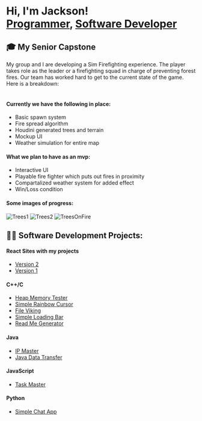 <h1>Hi, I'm Jackson! <br/><a href="https://github.com/jacksonkvandyke">Programmer</a>, <a href="https://www.linkedin.com/in/jackson-van-dyke-4389b5270/">Software Developer</a></h1>

## 🎓 My Senior Capstone
  My group and I are developing a Sim Firefighting experience. The player takes role as the leader or a firefighting squad in charge of preventing forest fires. Our team has worked hard to get to the current state of the game. Here is a breakdown:
  <br></br>
  
  #### Currently we have the following in place:
  -  Basic spawn system
  -  Fire spread algorithm
  -  Houdini generated trees and terrain
  -  Mockup UI
  -  Weather simulation for entire map

  #### What we plan to have as an mvp:
  -  Interactive UI
  -  Playable fire fighter which puts out fires in proximity
  -  Compartalized weather system for added effect
  -  Win/Loss condition

  #### Some images of progress:
![Trees1](https://github.com/user-attachments/assets/6c8ba974-1beb-4e87-97ba-b75f191fc952)
![Trees2](https://github.com/user-attachments/assets/354c877e-4ae1-4c39-9265-11c9a1a38e4f)
![TreesOnFire](https://github.com/user-attachments/assets/d89ff908-6aad-4109-9722-826be6c1d89b)

  
## 👨‍💻 Software Development Projects:

#### React Sites with my projects
- [Version 2](https://softwaretoaster.netlify.app/)
- [Version 1](https://jacksonkvandyke.netlify.app/)

#### C++/C
- [Heap Memory Tester](https://github.com/jacksonkvandyke/HeapMemoryTester)
- [Simple Rainbow Cursor](https://github.com/jacksonkvandyke/SimpleRainbowCursor)
- [File Viking](https://github.com/jacksonkvandyke/FileVikingExecutable)
- [Simple Loading Bar](https://github.com/jacksonkvandyke/SimpleLoadingBar)
- [Read Me Generator](https://github.com/jacksonkvandyke/ReadMeGenerator)

#### Java
- [IP Master](https://github.com/jacksonkvandyke/IPMasterExecutable)
- [Java Data Transfer](https://github.com/jacksonkvandyke/JavaDataTransfer)

#### JavaScript
- [Task Master](https://github.com/jacksonkvandyke/TaskMasterFILES)

#### Python
- [Simple Chat App](https://github.com/jacksonkvandyke/SimpleChatApp)

<!--

Here are some ideas to get you started:

- 🔭 I’m currently working on ...
- 🌱 I’m currently learning ...
- 👯 I’m looking to collaborate on ...
- 🤔 I’m looking for help with ...
- 💬 Ask me about ...
- 📫 How to reach me: ...
- 😄 Pronouns: ...
- ⚡ Fun fact: ...
-->
